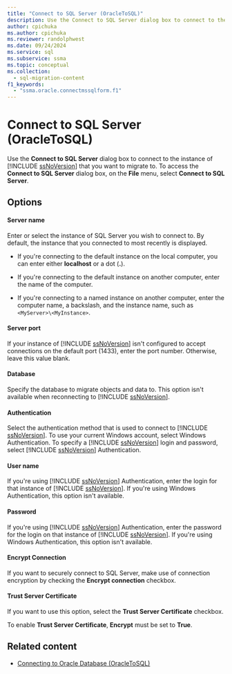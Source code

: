 ```yaml
---
title: "Connect to SQL Server (OracleToSQL)"
description: Use the Connect to SQL Server dialog box to connect to the instance of SQL Server that you want to migrate to, for SSMA for Oracle.
author: cpichuka
ms.author: cpichuka
ms.reviewer: randolphwest
ms.date: 09/24/2024
ms.service: sql
ms.subservice: ssma
ms.topic: conceptual
ms.collection:
  - sql-migration-content
f1_keywords:
  - "ssma.oracle.connectmssqlform.f1"
---
```

# Connect to SQL Server (OracleToSQL)

Use the **Connect to SQL Server** dialog box to connect to the instance of [!INCLUDE [ssNoVersion](../../includes/ssnoversion-md.md)] that you want to migrate to. To access the **Connect to SQL Server** dialog box, on the **File** menu, select **Connect to SQL Server**.

## Options

#### Server name

Enter or select the instance of SQL Server you wish to connect to. By default, the instance that you connected to most recently is displayed.

- If you're connecting to the default instance on the local computer, you can enter either **localhost** or a dot (**.**).

- If you're connecting to the default instance on another computer, enter the name of the computer.

- If you're connecting to a named instance on another computer, enter the computer name, a backslash, and the instance name, such as `<MyServer>\<MyInstance>`.

#### Server port

If your instance of [!INCLUDE [ssNoVersion](../../includes/ssnoversion-md.md)] isn't configured to accept connections on the default port (1433), enter the port number. Otherwise, leave this value blank.

#### Database

Specify the database to migrate objects and data to. This option isn't available when reconnecting to [!INCLUDE [ssNoVersion](../../includes/ssnoversion-md.md)].

#### Authentication

Select the authentication method that is used to connect to [!INCLUDE [ssNoVersion](../../includes/ssnoversion-md.md)]. To use your current Windows account, select Windows Authentication. To specify a [!INCLUDE [ssNoVersion](../../includes/ssnoversion-md.md)] login and password, select [!INCLUDE [ssNoVersion](../../includes/ssnoversion-md.md)] Authentication.

#### User name

If you're using [!INCLUDE [ssNoVersion](../../includes/ssnoversion-md.md)] Authentication, enter the login for that instance of [!INCLUDE [ssNoVersion](../../includes/ssnoversion-md.md)]. If you're using Windows Authentication, this option isn't available.

#### Password

If you're using [!INCLUDE [ssNoVersion](../../includes/ssnoversion-md.md)] Authentication, enter the password for the login on that instance of [!INCLUDE [ssNoVersion](../../includes/ssnoversion-md.md)]. If you're using Windows Authentication, this option isn't available.

#### Encrypt Connection

If you want to securely connect to SQL Server, make use of connection encryption by checking the **Encrypt connection** checkbox.

#### Trust Server Certificate

If you want to use this option, select the **Trust Server Certificate** checkbox.

To enable **Trust Server Certificate**, **Encrypt** must be set to **True**.

## Related content

- [Connecting to Oracle Database (OracleToSQL)](connecting-to-oracle-database-oracletosql.md)
